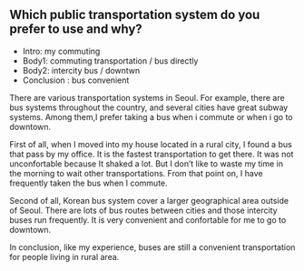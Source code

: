 ## Which public transportation system do you prefer to use and why?

- Intro: my commuting
- Body1: commuting transportation / bus directly
- Body2: intercity bus / downtwn
- Conclusion : bus convenient

There are various transportation systems in Seoul. For example, there are bus systems throughout the country, and several cities have great subway systems. Among them,I prefer taking a bus when i commute or when i go to downtown.

First of all, when I moved into my house located in a rural city, I found a bus that pass by my office. It is the fastest transportation to get there. It was not unconfortable because It shaked a lot. But I don’t like to waste my time in the morning to wait other transportations. From that point on, I have frequently taken the bus when I commute.

Second of all, Korean bus system cover a larger geographical area outside of Seoul. There are lots of bus routes between cities and those intercity buses run frequently. It is very convenient and confortable for me to go to downtown.

In conclusion, like my experience, buses are still a convenient transportation for people living in rural area. 
